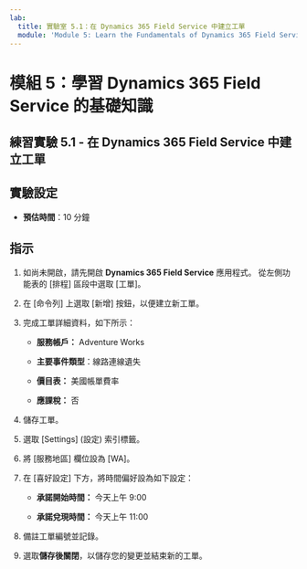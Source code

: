 ```yaml
---
lab:
  title: 實驗室 5.1：在 Dynamics 365 Field Service 中建立工單
  module: 'Module 5: Learn the Fundamentals of Dynamics 365 Field Service'
---
```


<a name="module-5-learn-the-fundamentals-of-dynamics-365-field-service"></a>模組 5：學習 Dynamics 365 Field Service 的基礎知識
========================

## <a name="practice-lab-51---creating-work-orders-in-dynamics-365-field-service"></a>練習實驗 5.1 - 在 Dynamics 365 Field Service 中建立工單

## <a name="lab-setup"></a>實驗設定

  - **預估時間**：10 分鐘

## <a name="instructions"></a>指示

1. 如尚未開啟，請先開啟 **Dynamics 365 Field Service** 應用程式。 從左側功能表的 [排程] 區段中選取 [工單]。

2. 在 [命令列] 上選取 [新增] 按鈕，以便建立新工單。

3. 完成工單詳細資料，如下所示：

    - **服務帳戶：** Adventure Works

    - **主要事件類型**：線路連線遺失

    - **價目表：** 美國帳單費率

    - **應課稅：** 否

4. 儲存工單。

4. 選取 [Settings] \(設定\) 索引標籤。

5. 將 [服務地區] 欄位設為 [WA]。 

6. 在 [喜好設定] 下方，將時間偏好設為如下設定：

    - **承諾開始時間：** 今天上午 9:00

    - **承諾兌現時間：** 今天上午 11:00

7. 備註工單編號並記錄。 

8. 選取**儲存後關閉**，以儲存您的變更並結束新的工單。
